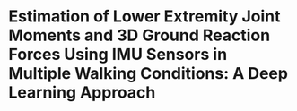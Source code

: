 # Estimation of Lower Extremity Joint Moments and 3D Ground Reaction Forces Using IMU Sensors in Multiple Walking Conditions: A Deep Learning Approach
